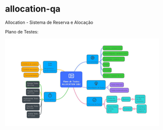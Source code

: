 # allocation-qa
Allocation - Sistema de Reserva e Alocação​

Plano de Testes:

![Imagem do plano](images/planodetestes.JPG)
